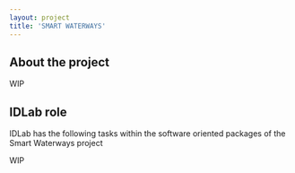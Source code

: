 ```yaml
---
layout: project
title: 'SMART WATERWAYS'
---
```


## About the project

WIP

## IDLab role

IDLab has the following tasks within the software oriented packages of the Smart Waterways project

WIP